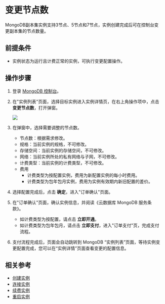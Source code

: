 # 变更节点数

MongoDB副本集实例支持3节点、5节点和7节点，实例创建完成后可在控制台变更副本集的节点数量。

## 前提条件

- 实例状态为运行且计费正常的实例，可执行变更配置操作。

## 操作步骤

1. 登录 [MongoDB 控制台](https://mongodb-console.jdcloud.com/mongodb?dataCenter=bj_02)。

2. 在"实例列表"页面，选择目标实例进入实例详情页，在右上角操作项中，点击 **变更节点数**，打开弹窗。

   ![](https://github.com/jdcloudcom/cn/blob/mongo-20200928/image/mongodb/mongo-109.png)

3. 在弹窗中，选择需要调整的节点数。

   - 节点数：根据需求修改。	
   - 规格：当前实例的规格，不可修改。
   - 存储空间：当前实例的存储空间，不可修改。
   - 网络：当前实例所处的私有网络与子网，不可修改。
   - 计费类型：当前实例的计费类型，不可修改。
   - 费用
     - 计费类型为按配置实例，费用为新配置实例的每小时费用。
     - 计费类型为包年包月实例，费用为实例有效期内新旧配置的差价。

4. 选择配置完成后，点击 **确定**，进入"订单确认"页面。

5. 在"订单确认"页面，确认实例信息，并阅读《云数据库 MongoDB 服务条款》。

   - 如计费类型为按配置，请点击 **立即开通**。
   - 如计费类型为包年包月，请点击 **立即支付**，进入"订单支付"页，完成支付流程。

6. 支付流程完成后，页面会自动跳转到 MongoDB “实例列表”页面，等待实例变更配置完成，您可以在“实例详情”页面查看变更的配置信息。  


## 相关参考

- [创建实例](../../Getting-Started/Create-Instance.md)
- [连接实例](../../Getting-Started/Connect-Instance.md)
- [续费实例](Renewal-Instructions.md)
- [重启实例](Restart-Instance.md)

